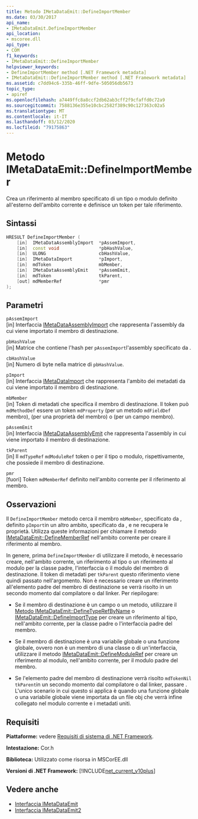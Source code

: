```yaml
---
title: Metodo IMetaDataEmit::DefineImportMember
ms.date: 03/30/2017
api_name:
- IMetaDataEmit.DefineImportMember
api_location:
- mscoree.dll
api_type:
- COM
f1_keywords:
- IMetaDataEmit::DefineImportMember
helpviewer_keywords:
- DefineImportMember method [.NET Framework metadata]
- IMetaDataEmit::DefineImportMember method [.NET Framework metadata]
ms.assetid: c7dd94c6-335b-46ff-9dfe-505056db5673
topic_type:
- apiref
ms.openlocfilehash: a7449ffc8a8ccf2db62ab3cff2f9cfaffd0c72a9
ms.sourcegitcommit: 7588136e355e10cbc2582f389c90c127363c02a5
ms.translationtype: MT
ms.contentlocale: it-IT
ms.lasthandoff: 03/12/2020
ms.locfileid: "79175863"
---
```

# <a name="imetadataemitdefineimportmember-method"></a>Metodo IMetaDataEmit::DefineImportMember
Crea un riferimento al membro specificato di un tipo o modulo definito all'esterno dell'ambito corrente e definisce un token per tale riferimento.  
  
## <a name="syntax"></a>Sintassi  
  
```cpp  
HRESULT DefineImportMember (
    [in]  IMetaDataAssemblyImport  *pAssemImport,
    [in]  const void               *pbHashValue,
    [in]  ULONG                    cbHashValue,  
    [in]  IMetaDataImport          *pImport,
    [in]  mdToken                  mbMember,
    [in]  IMetaDataAssemblyEmit    *pAssemEmit,
    [in]  mdToken                  tkParent,
    [out] mdMemberRef              *pmr
);  
```  
  
## <a name="parameters"></a>Parametri  
 `pAssemImport`  
 [in] Interfaccia [IMetaDataAssemblyImport](../../../../docs/framework/unmanaged-api/metadata/imetadataassemblyimport-interface.md) che rappresenta l'assembly da cui viene importato il membro di destinazione.  
  
 `pbHashValue`  
 [in] Matrice che contiene l'hash per `pAssemImport`l'assembly specificato da .  
  
 `cbHashValue`  
 [in] Numero di byte nella matrice di `pbHashValue`.  
  
 `pImport`  
 [in] Interfaccia [IMetaDataImport](../../../../docs/framework/unmanaged-api/metadata/imetadataimport-interface.md) che rappresenta l'ambito dei metadati da cui viene importato il membro di destinazione.  
  
 `mbMember`  
 [in] Token di metadati che specifica il membro di destinazione. Il token può `mdMethodDef` essere un token `mdProperty` (per un metodo `mdFieldDef` membro), (per una proprietà del membro) o (per un campo membro).  
  
 `pAssemEmit`  
 [in] Interfaccia [IMetaDataAssemblyEmit](../../../../docs/framework/unmanaged-api/metadata/imetadataassemblyemit-interface.md) che rappresenta l'assembly in cui viene importato il membro di destinazione.  
  
 `tkParent`  
 [in] Il `mdTypeRef` `mdModuleRef` token o per il tipo o modulo, rispettivamente, che possiede il membro di destinazione.  
  
 `pmr`  
 [fuori] Token `mdMemberRef` definito nell'ambito corrente per il riferimento al membro.  
  
## <a name="remarks"></a>Osservazioni  
 Il `DefineImportMember` metodo cerca il membro `mbMember`, specificato da , definito `pImport`in un altro ambito, specificato da , e ne recupera le proprietà. Utilizza queste informazioni per chiamare il metodo [IMetaDataEmit::DefineMemberRef](../../../../docs/framework/unmanaged-api/metadata/imetadataemit-definememberref-method.md) nell'ambito corrente per creare il riferimento al membro.  
  
 In genere, prima `DefineImportMember` di utilizzare il metodo, è necessario creare, nell'ambito corrente, un riferimento al tipo o un riferimento al modulo per la classe padre, l'interfaccia o il modulo del membro di destinazione. Il token di metadati per `tkParent` questo riferimento viene quindi passato nell'argomento. Non è necessario creare un riferimento all'elemento padre del membro di destinazione se verrà risolto in un secondo momento dal compilatore o dal linker. Per riepilogare:  
  
- Se il membro di destinazione è un campo o un metodo, utilizzare il [Metodo IMetaDataEmit::DefineTypeRefByName](../../../../docs/framework/unmanaged-api/metadata/imetadataemit-definetyperefbyname-method.md) o [IMetaDataEmit::DefineImportType](../../../../docs/framework/unmanaged-api/metadata/imetadataemit-defineimporttype-method.md) per creare un riferimento al tipo, nell'ambito corrente, per la classe padre o l'interfaccia padre del membro.  
  
- Se il membro di destinazione è una variabile globale o una funzione globale, ovvero non è un membro di una classe o di un'interfaccia, utilizzare il metodo [IMetaDataEmit::DefineModuleRef](../../../../docs/framework/unmanaged-api/metadata/imetadataemit-definemoduleref-method.md) per creare un riferimento al modulo, nell'ambito corrente, per il modulo padre del membro.  
  
- Se l'elemento padre del membro di destinazione verrà risolto `mdTokenNil` `tkParent`in un secondo momento dal compilatore o dal linker, passare . L'unico scenario in cui questo si applica è quando una funzione globale o una variabile globale viene importata da un file obj che verrà infine collegato nel modulo corrente e i metadati uniti.  
  
## <a name="requirements"></a>Requisiti  
 **Piattaforme:** vedere [Requisiti di sistema di .NET Framework](../../../../docs/framework/get-started/system-requirements.md).  
  
 **Intestazione:** Cor.h  
  
 **Biblioteca:** Utilizzato come risorsa in MSCorEE.dll  
  
 **Versioni di .NET Framework:** [!INCLUDE[net_current_v10plus](../../../../includes/net-current-v10plus-md.md)]  
  
## <a name="see-also"></a>Vedere anche

- [Interfaccia IMetaDataEmit](../../../../docs/framework/unmanaged-api/metadata/imetadataemit-interface.md)
- [Interfaccia IMetaDataEmit2](../../../../docs/framework/unmanaged-api/metadata/imetadataemit2-interface.md)
